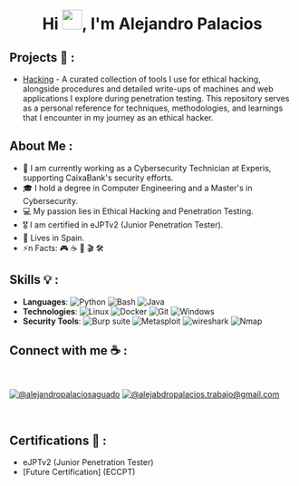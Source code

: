 <h1 align="center">Hi <img src="https://media.giphy.com/media/hvRJCLFzcasrR4ia7z/giphy.gif" width="35">, I'm Alejandro Palacios</h1>

## Projects 🚀 :
- [Hacking](https://github.com/Newolfdark-cmd/Hacking/tree/main/Hacking/Maquinas/Docker-labs) - A curated collection of tools I use for ethical hacking, alongside procedures and detailed write-ups of machines and web applications I explore during penetration testing. This repository serves as a personal reference for techniques, methodologies, and learnings that I encounter in my journey as an ethical hacker.


## About Me :

- 🏢  I am currently working as a Cybersecurity Technician at Experis, supporting CaixaBank's security efforts.
- 🎓 I hold a degree in Computer Engineering and a Master's in Cybersecurity.
- 💻 My passion lies in Ethical Hacking and Penetration Testing.
- 🎖️ I am certified in eJPTv2 (Junior Penetration Tester).
- 🏡 Lives in Spain.
- ⚡n Facts: 🎮 ☕ 🔐 🎬 🛠️


## Skills 💡 :
- **Languages**:  ![Python](https://img.shields.io/badge/Python-217346?style=for-the-badge&logo=python&logoColor=yellow) ![Bash](https://img.shields.io/badge/Bash-239120?style=for-the-badge&logo=gnubash&logoColor=white) ![Java](https://img.shields.io/badge/Java-ED8B00?style=for-the-badge&logo=javascript&logoColor=white)
- **Technologies**: ![Linux](https://img.shields.io/badge/Linux-ED8B00?style=for-the-badge&logo=linux&logoColor=black) ![Docker](https://img.shields.io/badge/Docker-2D8CFF?style=for-the-badge&logo=docker&logoColor=white) ![Git](https://img.shields.io/badge/Git-217346?style=for-the-badge&logo=git&logoColor=white) ![Windows](https://img.shields.io/badge/Windows-239120?style=for-the-badge&logo=gitforwindows&logoColor=white)
- **Security Tools**: ![Burp suite](https://img.shields.io/badge/BurpSuite-D14836?style=for-the-badge&logo=burpsuite&logoColor=white) ![Metasploit](https://img.shields.io/badge/Metasploit-217346?style=for-the-badge&logo=Metasploit&logoColor=white) ![wireshark](https://img.shields.io/badge/wireshark-666666?style=for-the-badge&logo=wireshark&logoColor=white) ![Nmap](https://img.shields.io/badge/Nmap-2D8CFF?style=for-the-badge&logo=Nmap&logoColor=white)


## Connect with me ☕ :

<br>

 [![@alejandropalaciosaguado](https://img.icons8.com/fluency/48/000000/linkedin.png "@alejandropalaciosaguado")](https://www.linkedin.com/in/alejandro-palacios-aguado-49951b225/) [![@alejabdropalacios.trabajo@gmail.com](https://img.icons8.com/fluency/48/000000/apple-mail.png "@alejandropalacios.trabajo@gmail.com")](alejandropalacios.trabajo@gmail.com)

<br>

## Certifications 📜 :
- eJPTv2 (Junior Penetration Tester)
- [Future Certification] (ECCPT)


